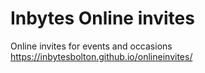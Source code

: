# Inbytes Online invites
Online invites for events and occasions
https://inbytesbolton.github.io/onlineinvites/
